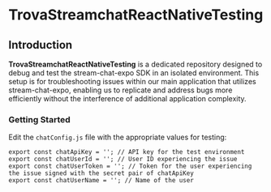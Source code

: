 # TrovaStreamchatReactNativeTesting

## Introduction

**TrovaStreamchatReactNativeTesting** is a dedicated repository designed to debug and test the stream-chat-expo SDK in an isolated environment. This setup is for troubleshooting issues within our main application that utilizes stream-chat-expo, enabling us to replicate and address bugs more efficiently without the interference of additional application complexity.

### Getting Started

Edit the `chatConfig.js` file with the appropriate values for testing:

```
export const chatApiKey = ''; // API key for the test environment
export const chatUserId = ''; // User ID experiencing the issue
export const chatUserToken = ''; // Token for the user experiencing the issue signed with the secret pair of chatApiKey
export const chatUserName = ''; // Name of the user
```
